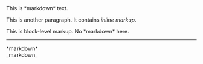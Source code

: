 <div class="example" markdown="1">
This is *markdown* text.

This is another paragraph. It contains <em>inline markup</em>.

<div>
This is block-level markup. No *markdown* here.
</div>
</div>

---

<div markdown="1">
*markdown*
<div markdown="1">
_markdown_
</div>
</div>